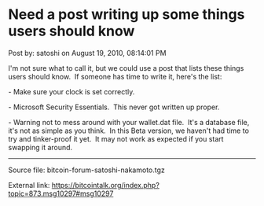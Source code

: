 # Need a post writing up some things users should know

Post by: satoshi on August 19, 2010, 08:14:01 PM

I'm not sure what to call it, but we could use a post that lists these things users should know. &nbsp;If someone has time to write it, here's the list:

\- Make sure your clock is set correctly.

\- Microsoft Security Essentials. &nbsp;This never got written up proper.

\- Warning not to mess around with your wallet.dat file. &nbsp;It's a database file, it's not as simple as you think. &nbsp;In this Beta version, we haven't had time to try and tinker-proof it yet. &nbsp;It may not work as expected if you start swapping it around.

---

Source file: bitcoin-forum-satoshi-nakamoto.tgz

External link: https://bitcointalk.org/index.php?topic=873.msg10297#msg10297
